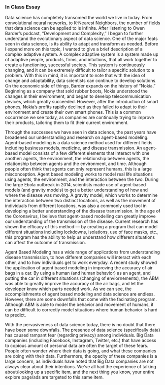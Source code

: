 ### In Class Essay 

Data science has completely transomed the world we live in today. From convolutional neural networks, to K-Nearest Neighbors, the number of fields that data science can be applied to is infinite. After listening to Owen Barder’s podcast, “Development and Complexity,” I began to further understand the evolutionary aspect of data science. One of the major feats seen in data science, is its ability to adapt and transform as needed. Before I expand more on this topic, I wanted to give a brief description of a complex adaptive system. A complex adaptive system is a system made up of adaptive people, products, firms, and intuitions, that all work together to create a functioning, successful society. This system is continuously changing, and it can be extremely difficult to tailor a specific solution to a problem. With this in mind, it is important to note that with the idea of change and adaptability, data scientists can continue to develop solutions. On the economic side of things, Barder expands on the history of “Nokia.” Beginning as a company that sold rubber boots, Nokia understood the changes in their environment, and began to develop telecommunication devices, which greatly succeeded. However, after the introduction of smart phones, Nokia’s profits rapidly declined as they failed to adapt to their environment and create their own smart phones. This is a common occurrence we see today, as companies are continually trying to improve their products, tailoring them to fit their current environment.            

Through the successes we have seen in data science, the past years have broadened our understanding and research on agent-based modeling. Agent-based modeling is a data science method used for different fields including business models, medicine, and disease transmission. An agent-based model consists of a few different elements that interact with one another: agents, the environment, the relationship between agents, the relationship between agents and the environment, and time. Although people often think that agents can only represent humans, this is a large misconception. Agent based modeling works to model real life situations using agents, the environment, and the interaction between the two. During the large Ebola outbreak in 2014, scientists made use of agent-based models (and gravity models) to get a better understanding of how and where the disease was moving. A gravity model, which works to determine the interaction between two distinct locations, as well as the movement of individuals from different locations, was also a commonly used tool in developing a better understanding of the disease transmission. In the age of the Coronavirus, I believe that agent-based modelling can greatly improve our understanding of the transmission of the disease. Current research has shown the efficacy of this method –– by creating a program that can model different situations including lockdowns, isolations, use of face masks, etc., this program has the ability to help us understand how different situations can affect the outcome of transmission.

Agent Based Modeling has a wide range of applications from understanding disease transmission, to how different companies will interact with each other, and to how individuals get to work everyday. A recent study showed the application of agent based modeling in improving the accuracy of air bags in a car. By using a human (and human behavior) as an agent, and putting the car in different situations (changing of enviornements), the ABM was able to greatly improve the accuracy of the air bags, and let the developer know which parts needed work. As we can see, the accomplishments of agent based modeling and data science are endless. However, there are some downfalls that come with the facinating program. Although ABM is able to model the behavior and movement of humans, it can be difficult to correctly model situations where human behavior is hard to predict. 

With the pervasiveness of data science today, there is no doubt that there have been some downfalls. The presence of data science (specifically data) has caused rampant fear (regarding privacy) among individuals. Big Data companies (including Facebook, Instagram, Twitter, etc.) that have access to copious amount of personal data are often the target of these fears. People often wonder where their data is going, and what these companies are doing with their data. Furthermore, the opacity of these companies is a large concern, as individuals have noted that Big Data companies are not always clear about their intentions. We've all had the experience of talking about/looking up a specific item, and the next thing you know, your entire explore page/ads are targeted to this same item.     
